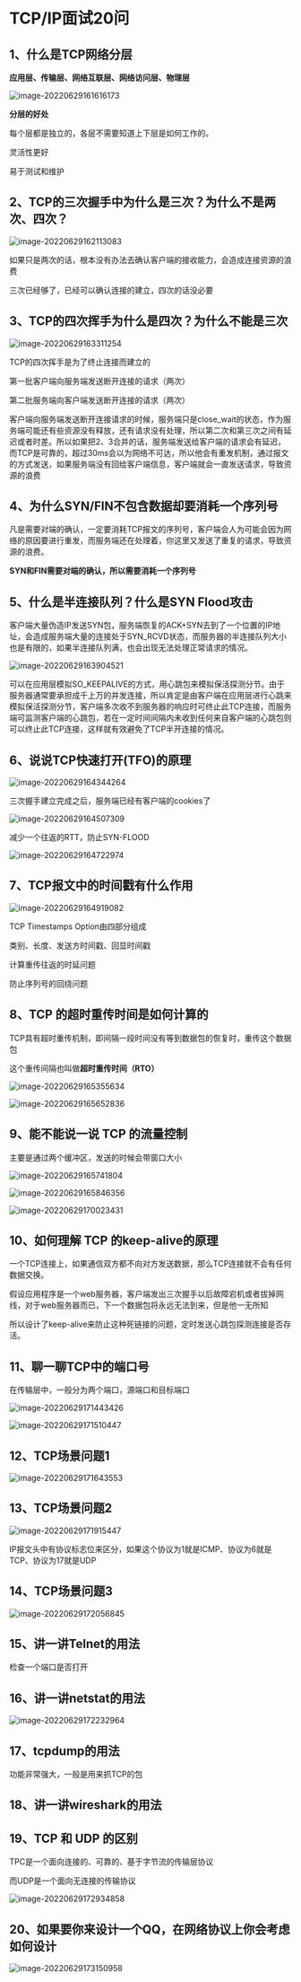 # TCP/IP面试20问



## 1、什么是TCP网络分层



**应用层、传输层、网络互联层、网络访问层、物理层**

![image-20220629161616173](image/image-20220629161616173.png) 

**分层的好处**

每个层都是独立的，各层不需要知道上下层是如何工作的。

灵活性更好

易于测试和维护



## 2、TCP的三次握⼿中为什么是三次？为什么不是两次、四次？



![image-20220629162113083](image/image-20220629162113083.png) 

如果只是两次的话，根本没有办法去确认客户端的接收能力，会造成连接资源的浪费

三次已经够了，已经可以确认连接的建立，四次的话没必要



## 3、TCP的四次挥⼿为什么是四次？为什么不能是三次

![image-20220629163311254](image/image-20220629163311254.png) 



TCP的四次挥手是为了终止连接而建立的  

第一批客户端向服务端发送断开连接的请求（两次）

第二批服务端向客户端发送断开连接的请求（两次）



客户端向服务端发送断开连接请求的时候，服务端只是close_wait的状态，作为服务端可能还有些资源没有释放，还有请求没有处理，所以第二次和第三次之间有延迟或者时差。所以如果把2、3合并的话，服务端发送给客户端的请求会有延迟，而TCP是可靠的，超过30ms会以为网络不可达，所以他会有重发机制，通过报文的方式发送，如果服务端没有回给客户端信息，客户端就会一直发送请求，导致资源的浪费





## 4、为什么SYN/FIN不包含数据却要消耗一个序列号

凡是需要对端的确认，一定要消耗TCP报文的序列号，客户端会人为可能会因为网络的原因要进行重发，而服务端还在处理着，你这里又发送了重复的请求，导致资源的浪费。



**SYN和FIN需要对端的确认，所以需要消耗一个序列号**



## 5、什么是半连接队列？什么是SYN Flood攻击

客户端大量伪造IP发送SYN包，服务端恢复的ACK+SYN去到了一个位置的IP地址，会造成服务端大量的连接处于SYN_RCVD状态，而服务器的半连接队列大小也是有限的，如果半连接队列满，也会出现无法处理正常请求的情况。

![image-20220629163904521](image/image-20220629163904521.png) 



可以在应用层模拟SO_KEEPALIVE的方式，用心跳包来模拟保活探测分节。由于服务器通常要承担成千上万的并发连接，所以肯定是由客户端在应用层进行心跳来模拟保活探测分节，客户端多次收不到服务器的响应时可终止此TCP连接，而服务端可监测客户端的心跳包，若在一定时间间隔内未收到任何来自客户端的心跳包则可以终止此TCP连接，这样就有效避免了TCP半开连接的情况。







## 6、说说TCP快速打开(TFO)的原理

![image-20220629164344264](image/image-20220629164344264.png) 

三次握手建立完成之后，服务端已经有客户端的cookies了

![image-20220629164507309](image/image-20220629164507309.png) 

减少一个往返的RTT，防止SYN-FLOOD

![image-20220629164722974](image/image-20220629164722974.png) 



## 7、TCP报文中的时间戳有什么作用

![image-20220629164919082](image/image-20220629164919082.png) 

TCP Timestamps Option由四部分组成

类别、长度、发送方时间戳、回显时间戳



计算重传往返的时延问题



防止序列号的回绕问题



## 8、TCP 的超时重传时间是如何计算的

TCP具有超时重传机制，即间隔一段时间没有等到数据包的恢复时，重传这个数据包

这个重传间隔也叫做**超时重传时间（RTO）**

![image-20220629165355634](image/image-20220629165355634.png)

![image-20220629165652836](image/image-20220629165652836.png) 



## 9、能不能说⼀说 TCP 的流量控制

主要是通过两个缓冲区，发送的时候会带窗口大小



![image-20220629165741804](image/image-20220629165741804.png) 



![image-20220629165846356](image/image-20220629165846356.png) 

![image-20220629170023431](image/image-20220629170023431.png) 



## 10、如何理解 TCP 的keep-alive的原理

一个TCP连接上，如果通信双方都不向对方发送数据，那么TCP连接就不会有任何数据交换。

假设应用程序是一个web服务器，客户端发出三次握手以后故障宕机或者拔掉网线，对于web服务器而已，下一个数据包将永远无法到来，但是他一无所知



所以设计了keep-alive来防止这种死链接的问题，定时发送心跳包探测连接是否存活。



## 11、聊一聊TCP中的端口号

在传输层中，一般分为两个端口，源端口和目标端口



![image-20220629171443426](image/image-20220629171443426.png) 

![image-20220629171510447](image/image-20220629171510447.png) 

## 12、TCP场景问题1

![image-20220629171643553](image/image-20220629171643553.png)



## 13、TCP场景问题2

![image-20220629171915447](image/image-20220629171915447.png) 

IP报文头中有协议标志位来区分，如果这个协议为1就是ICMP、协议为6就是TCP、协议为17就是UDP



## 14、TCP场景问题3

![image-20220629172056845](image/image-20220629172056845.png) 



## 15、讲一讲Telnet的用法

检查一个端口是否打开







## 16、讲⼀讲netstat的⽤法

![image-20220629172232964](image/image-20220629172232964.png) 



## 17、tcpdump的用法

功能非常强大，一般是用来抓TCP的包



## 18、讲⼀讲wireshark的⽤法







## 19、TCP 和 UDP 的区别

TPC是一个面向连接的、可靠的、基于字节流的传输层协议

而UDP是一个面向无连接的传输协议

![image-20220629172934858](image/image-20220629172934858.png) 



## 20、如果要你来设计⼀个QQ，在⽹络协议上你会考虑 如何设计

![image-20220629173150958](image/image-20220629173150958.png) 































